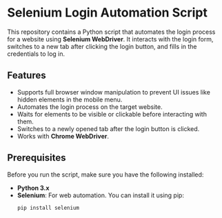 # Selenium Login Automation Script

This repository contains a Python script that automates the login process for a website using **Selenium WebDriver**. It interacts with the login form, switches to a new tab after clicking the login button, and fills in the credentials to log in.

## Features
- Supports full browser window manipulation to prevent UI issues like hidden elements in the mobile menu.
- Automates the login process on the target website.
- Waits for elements to be visible or clickable before interacting with them.
- Switches to a newly opened tab after the login button is clicked.
- Works with **Chrome WebDriver**.

## Prerequisites
Before you run the script, make sure you have the following installed:

- **Python 3.x**
- **Selenium**: For web automation. You can install it using pip:
  ```bash
  pip install selenium
